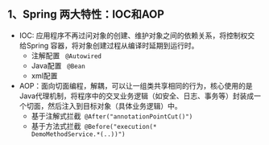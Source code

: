 ## 1、Spring 两大特性：IOC和AOP
- IOC: 应用程序不再过问对象的创建、维护对象之间的依赖关系，将控制权交给Spring 容器，将对象创建过程从编译时延期到运行时。
    - 注解配置 <code> @Autowired</code>
    - Java配置 <code> @Bean</code>
    - xml配置
- AOP：面向切面编程，解耦，可以让一组类共享相同的行为，核心使用的是Java代理机制，将程序中的交叉业务逻辑（如安全、日志、事务等）封装成一个切面，然后注入到目标对象（具体业务逻辑）中。
    - 基于注解式拦截<code> @After("annotationPointCut()")</code>
    - 基于方法式拦截<code> @Before("execution(* DemoMethodService.*(..))")</code>



